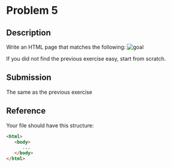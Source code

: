 # Problem 5

## Description

Write an HTML page that matches the following:
![goal](screenshot.png)

If you did not find the previous exercise easy, start from scratch.

## Submission

The same as the previous exercise

## Reference

Your file should have this structure:

```html
<html>
   <body>
      ...
   </body>
</html>
```